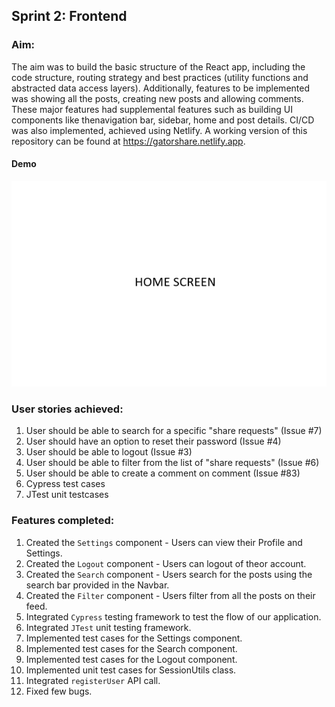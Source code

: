 ## Sprint 2: Frontend

### Aim:
The aim was to build the basic structure of the React app, including the code structure, routing strategy and best practices (utility functions and abstracted data access layers). Additionally, features to be implemented was showing all the posts, creating new posts and allowing comments. These major features had supplemental features such as building UI components like thenavigation bar, sidebar, home and post details. CI/CD was also implemented, achieved using Netlify. A working version of this repository can be found at https://gatorshare.netlify.app. 


#### Demo
![](/src/assets/sprint3.gif)

### User stories achieved:
1. User should be able to search for a specific "share requests" (Issue #7)
2. User should have an option to reset their password (Issue #4)
3. User should be able to logout (Issue #3) 
4. User should be able to filter from the list of "share requests" (Issue #6)
5. User should be able to create a comment on comment (Issue #83)
6. Cypress test cases
7. JTest unit testcases

### Features completed:
1. Created the `Settings` component - Users can view their Profile and Settings.
2. Created the `Logout` component - Users can logout of theor account.
3. Created the `Search` component - Users search for the posts using the search bar provided in the Navbar.
4. Created the `Filter` component - Users filter from all the posts on their feed.
5. Integrated `Cypress` testing framework to test the flow of our application.
6. Integrated `JTest` unit testing framework.
7. Implemented test cases for the Settings component.
8. Implemented test cases for the Search component.
9. Implemented test cases for the Logout component.
10. Implemented unit test cases for SessionUtils class.
11. Integrated `registerUser` API call.
12. Fixed few bugs.

